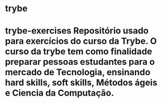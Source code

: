 # trybe
# trybe-exercises Repositório usado para exercícios do curso da Trybe. O curso da trybe tem como finalidade preparar pessoas estudantes para o mercado de Tecnologia, ensinando hard skills, soft skills, Métodos ágeis e Ciencia da Computação.
